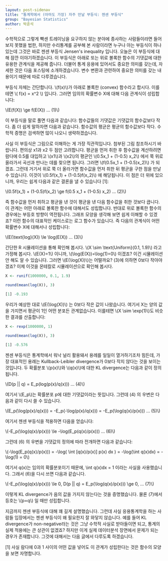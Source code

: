 ```yaml
---
layout: post-sidenav
title: "통계학에서 (아마도 가장) 자주 만날 부등식: 젠센 부등식"
group: "Bayesian Statistics"
author: 박준석
---
```


수학적으로 그렇게 빡센 트레이닝을 요구하지 않는 분야에 종사하는 사람들이라면 들어보지 못했을 법한, 하지만 수리통계를 공부해 본 사람이라면 누구나 아는 부등식이 하나 있는데 그것은 바로 젠센 부등식 Jensen's inequality 입니다. 오늘은 이 부등식에 대해 잠깐 이야기하겠습니다. 이 부등식은 아래로 또는 위로 볼록한 함수의 기댓값에 대한 유용한 관계식을 제공해 줍니다. 더불어 통계 응용에 있어서도 중요한 의미를 갖는데, 자세한 것은 다음 포스팅에 소개하겠습니다. 변수 변환과 관련하여 중요한 의미를 갖는 내용이기 때문에 따로 다루겠습니다.

부등식 자체는 간단합니다. \\(f(x)\\)가 아래로 볼록한 (convex) 함수라고 합시다. 이를테면 \\( f(x) = x^2 \\) 입니다. 그러면 임의의 확률변수 X에 대해 다음 관계식이 성립합니다:

\\(E(f(X)) \ge f(E(X)) ... (1)\\)

이 부등식을 말로 풀면 다음과 같습니다: 함수값들의 기댓값은 기댓값의 함수값보다 작다. 좀 더 쉽게 말하자면 다음과 같습니다. 함수값의 평균은 평균의 함수값보다 작다. 수학적 증명은 검색하면 많이 나오니 생략하겠습니다. 

사실 이 부등식은 그림으로 이해하는 게 가장 직관적입니다. 첨부된 그림 참조하시기 바랍니다. 편의상 x1과 x2 두 점만 고려합니다. 평균을 먼저 취한 후 함수값을 계산하려면 람다에 0.5를 대입하고 \\(x1\\)과 \\(x2\\)의 평균인 \\(0.5x_1 + (1-0.5) x_2\\) 에서 쭉 위로 올라가서 곡선과 만나는 데를 찾으면 됩니다. 그러면 \\(f(0.5x_1 + (1-0.5)x_2)\\) 가 되겠죠. 그런데 거기서 위로 쭉 더 올라가면 함수값을 먼저 취한 뒤 평균을 구한 점을 만날 수 있습니다. 이것이 \\(0.5f(x_1) + (1-0.5)f(x_2)\\) 에 해당됩니다. 이 점은 더 위에 있으니까, 우리는 쉽게 다음과 같은 결론을 낼 수 있습니다 [1]:

\\(0.5f(x_1) + (1-0.5)f(x_2) \ge f(0.5 x_1 + (1-0.5) x_2) ... (2)\\)

즉 함수값을 먼저 취하고 평균을 낸 것이 평균을 낸 다음 함수값을 취한 것보다 큽니다. 이 관계는 어떤 아래로 볼록한 함수에 대해서도 성립합니다. 반대로 위로 볼록한 함수의 경우에는 부등호 방향이 역전됩니다. 그래프 모양을 생각해 보면 쉽게 이해할 수 있겠죠? 이런 함수의 대표적인 케이스로는 로그 함수가 있습니다. 즉 다음의 관계식이 어떤 확률변수 X에 대해서나 성립합니다:

\\(E(\text{log}(X)) \le \log(E(X)) ... (3)\\)

간단한 R 시뮬레이션을 통해 확인해 봅시다. \\(X \sim \text{Uniform}(0.1, 1.9)\\) 라고 가정해 봅시다. \\(E(X)=1\\) 이니까, \\(\log(E(X))=\log(1)=0\\) 이겠죠? 이건 시뮬레이션 안 해도 알 수 있습니다. 그러면 \\(E(\log(X))\\)는 어떨까요? (3)에 의하면 0보다 작아야겠죠? 이제 이것을 몬테칼로 시뮬레이션으로 확인해 봅시다.

```r
X <- runif(1000000, 0.1, 1.9)

round(mean(log(X)), 3)

[1] -0.193
```

우리가 예상한 대로 \\(E(\log(X))\\) 는 0보다 작은 값이 나왔습니다. 여기서 X는 양의 값을 가지면서 평균이 1인 어떤 분포든 관계없습니다. 이를테면 \\(X \sim \exp(1)\\)도 비슷한 결과를 산출합니다:

```r
X <- rexp(1000000, 1)

round(mean(log(X)), 3)

[1] -0.576
```

젠센 부등식은 통계학에서 워낙 널리 활용돼서 용례를 일일이 열거하기조차 힘든데, 가장 대표적인 용례는 Kullback-Leibler divergence가 0보다 작지 않다는 것을 보이는 것입니다. 두 확률분포 \\(p(x)\\)와 \\(q(x)\\)에 대한 KL divergence는 다음과 같이 정의됩니다.

\\(D(p \|\| q) = E_p(log(p(x)/q(x))) ... (4)\\)

여기서 \\(E_p\\)는 확률분포 p에 대한 기댓값이라는 뜻입니다. 그런데 (4) 의 우변은 다음과 같이 다시 쓸 수 있습니다.

\\(E_p(\log(p(x)/q(x))) = -E_p(-\log(p(x)/q(x))) = -E_p(\log(q(x)/p(x))) ... (5)\\)

여기서 젠센 부등식을 적용하면 다음을 얻습니다:

\\(-E_p(\log(q(x)/p(x))) \le -\log(E_p(q(x)/p(x))) ... (6)\\)

그런데 (6) 의 우변을 기댓값의 정의에 따라 전개하면 다음과 같습니다:

\\(-\log(E_p(q(x)/p(x))) = -\log( \int [q(x)/p(x)] p(x) dx ) = -\log(\int q(x)dx) = -\log(1) = 0\\)

여기서 q(x)는 임의의 확률분포이기 때문에, \int q(x)dx = 1 이라는 사실을 사용했습니다. 그래서 (6)을 다시 쓰면 다음과 같습니다.

\\(-E_p(\log(q(x)/p(x))) \le 0, D(p \|\| q) = E_p(\log(q(x)/p(x))) \ge 0,  ... (7)\\)

이렇게 KL divergence가 음의 값을 가지지 않는다는 것을 증명했습니다. 물론 (7)에서 등호는 \\(p=q\\) 일 때만 성립합니다.

지금까지 젠센 부등식에 대해 꽤 길게 설명했습니다. 그런데 사실 응용통계학을 하는 사람들 입장에서는 젠센 부등식이 왜 필요한지 잘 와닿지 않습니다. 예를 들어 KL divergence가 non-negative라는 것은 그냥 수학적 사실로 받아들이면 되고, 통계의 실제 적용에는 큰 상관이 없겠죠? 하지만 이게 실제 데이터분석 장면에서 문제가 되는 경우가 존재합니다. 그것에 대해서는 다음 글에서 다루도록 하겠습니다.


[1] 사실 람다에 0과 1 사이의 어떤 값을 넣어도 이 관계가 성립한다는 것은 함수의 모양을 보면 자명합니다.
